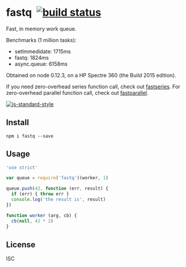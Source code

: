 # fastq&nbsp;&nbsp;[![build status](https://secure.travis-ci.org/mcollina/fastq.png)](http://travis-ci.org/mcollina/fastq)

Fast, in memory work queue.

Benchmarks (1 million tasks):

* setImmedidate: 1715ms
* fastq: 1824ms
* async.queue: 6158ms

Obtained on node 0.12.3, on a HP Spectre 360 (the Build 2015 edition).

If you need zero-overhead series function call, check out
[fastseries](http://npm.im/fastseries). For zero-overhead parallel
function call, check out [fastparallel](http://npm.im/fastparallel).

[![js-standard-style](https://raw.githubusercontent.com/feross/standard/master/badge.png)](https://github.com/feross/standard)


## Install

`npm i fastq --save`

## Usage

```js
'use strict'

var queue = require('fastq')(worker, 1)

queue.push(42, function (err, result) {
  if (err) { throw err }
  console.log('the result is', result)
})

function worker (arg, cb) {
  cb(null, 42 * 2)
}
```

## License

ISC
